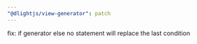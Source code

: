 ```yaml
---
"@dlightjs/view-generator": patch
---
```


fix: if generator else no statement will replace the last condition
